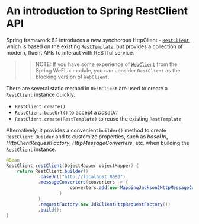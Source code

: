 # An introduction to Spring RestClient API

Spring framework 6.1 introduces a new synchorous HttpClient - [`RestClient`](https://docs.spring.io/spring-framework/docs/current/javadoc-api/org/springframework/web/client/RestClient.html), which is based on the existing [`RestTemplate`](https://docs.spring.io/spring-framework/docs/current/javadoc-api/org/springframework/web/client/RestTemplate.html), but provides a collection of modern, fluent APIs to interact with RESTful service. 
> > NOTE:
> If you have some experience of [`WebClient`](https://docs.spring.io/spring-framework/docs/current/javadoc-api/org/springframework/web/reactive/function/client/WebClient.html) from the Spring WeFlux module, you can consider `RestClient` as the blocking version of `WebClient`.

There are several static method in `RestClient` are used to create a `RestClient` instance quickly. 
* `RestClient.create()`
* `RestClient.baseUrl()` to accept a *baseUrl* 
* `RestClient.create(RestTemplate)` to reuse the existing `RestTemplate`

Alternatively, it provides a convenient `builder()` method to create `RestClient.Builder` and to customize properties, such as *baseUrl*, *HttpClientRequestFactory*, *HttpMessageConverters*, etc. when building the `RestClient` instance.

```java
@Bean
RestClient restClient(ObjectMapper objectMapper) {
    return RestClient.builder()
            .baseUrl("http://localhost:8080")
            .messageConverters(converters -> {
                        converters.add(new MappingJackson2HttpMessageConverter(objectMapper));
                    }
            )
            .requestFactory(new JdkClientHttpRequestFactory())
            .build();
}
```

